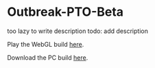 # Outbreak-PTO-Beta

too lazy to write description todo: add description

Play the WebGL build [here]().

Download the PC build [here]().
